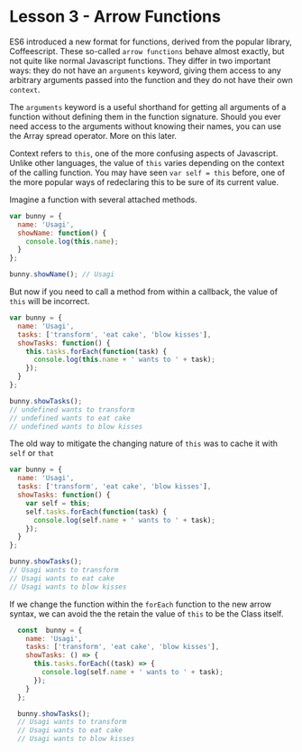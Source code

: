 # Lesson 3 - Arrow Functions

ES6 introduced a new format for functions, derived from the popular library, Coffeescript. 
These so-called `arrow functions` behave almost exactly, but not quite like normal Javascript 
functions. They differ in two important ways: they do not have an `arguments` keyword, giving them 
access to any arbitrary arguments passed into the function and they do not have their own `context`. 

The `arguments` keyword is a useful shorthand for getting all arguments of a function without defining them 
in the function signature. Should you ever need access to the arguments without knowing their names, you 
can use the Array spread operator. More on this later.

Context refers to `this`, one of the more confusing aspects of Javascript. Unlike other languages, the 
value of `this` varies depending on the context of the calling function. You may have seen 
`var self = this` before, one of the more popular ways of redeclaring this to be sure of its current value. 

Imagine a function with several attached methods. 

```javascript
var bunny = {
  name: 'Usagi',
  showName: function() {
    console.log(this.name);
  }
};

bunny.showName(); // Usagi
```

But now if you need to call a method from within a callback, the value of `this` will be incorrect. 

```javascript
var bunny = {
  name: 'Usagi',
  tasks: ['transform', 'eat cake', 'blow kisses'],
  showTasks: function() {
    this.tasks.forEach(function(task) {
      console.log(this.name + ' wants to ' + task);
    });
  }
};

bunny.showTasks();
// undefined wants to transform
// undefined wants to eat cake
// undefined wants to blow kisses

```

The old way to mitigate the changing nature of `this` was to cache it with `self` or `that` 

```javascript
var bunny = {
  name: 'Usagi',
  tasks: ['transform', 'eat cake', 'blow kisses'],
  showTasks: function() {
    var self = this;
    self.tasks.forEach(function(task) {
      console.log(self.name + ' wants to ' + task);
    });
  }
};

bunny.showTasks();
// Usagi wants to transform
// Usagi wants to eat cake
// Usagi wants to blow kisses

```
If we change the function within the `forEach` function to the new arrow syntax, we can avoid the
the retain the value of `this` to be the Class itself. 

```javascript
  const  bunny = {
    name: 'Usagi',
    tasks: ['transform', 'eat cake', 'blow kisses'],
    showTasks: () => {
      this.tasks.forEach((task) => {
        console.log(self.name + ' wants to ' + task);
      });
    }
  };

  bunny.showTasks();
  // Usagi wants to transform
  // Usagi wants to eat cake
  // Usagi wants to blow kisses
```

